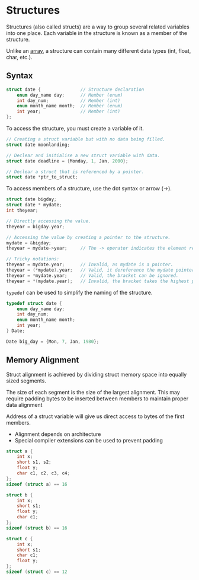 # Structures

Structures (also called structs) are a way to group several related variables into one place. Each variable in the structure is known as a member of the structure.

Unlike an [array](arrays.md), a structure can contain many different data types (int, float, char, etc.).

## Syntax

```c
struct date {               // Structure declaration
    enum day_name day;      // Member (enum)
    int day_num;            // Member (int)
    enum month_name month;  // Member (enum)
    int year;               // Member (int)
};
```

To access the structure, you must create a variable of it.

```c
// Creating a struct variable but with no data being filled.
struct date moonlanding;

// Declear and initialise a new struct variable with data.
struct date deadline = {Monday, 1, Jan, 2000};

// Declear a struct that is referenced by a pointer.
struct date *ptr_to_struct;
```

To access members of a structure, use the dot syntax or arrow (->).

```c
struct date bigday;
struct date * mydate;
int theyear;

// Directly accessing the value.
theyear = bigday.year;

// Accessing the value by creating a pointer to the structure.
mydate = &bigday;
theyear = mydate->year;     // The -> operator indicates the element required.

// Tricky notations:
theyear = mydate.year;      // Invalid, as mydate is a pointer.
theyear = (*mydate).year;   // Valid, it dereference the mydate pointer.
theyear = *mydate.year;     // Valid, the bracket can be ignored.
theyear = *(mydate.year);   // Invalid, the bracket takes the highest priority.
```

`typedef` can be used to simplify the naming of the structure.

```c
typedef struct date {
    enum day_name day;
    int day_num;
    enum month_name month;
    int year;
} Date;

Date big_day = {Mon, 7, Jan, 1980};
```

## Memory Alignment

Struct alignment is achieved by dividing struct memory space into equally sized segments.

The size of each segment is the size of the largest alignment. This may require padding bytes to be inserted between members to maintain proper data alignment

Address of a struct variable will give us direct access to bytes of the first members.
- Alignment depends on architecture
- Special compiler extensions can be used to prevent padding

```c
struct a {
    int x;
    short s1, s2;
    float y;
    char c1, c2, c3, c4;
};
sizeof (struct a) == 16

struct b {
    int x;
    short s1;
    float y;
    char c1;
};
sizeof (struct b) == 16

struct c {
    int x;
    short s1;
    char c1;
    float y;
};
sizeof (struct c) == 12
```
